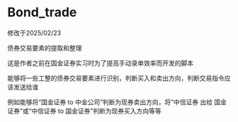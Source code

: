 # Bond_trade
修改于2025/02/23

债券交易要素的提取和整理

这是作者之前在国金证券实习时为了提高手动录单效率而开发的脚本

能够将一些工整的债券交易要素进行识别，判断买入和卖出方向，判断交易指令应该发送给谁

例如能够将“国金证券 to 中金公司”判断为现券卖出方向，将“中信证券 出给 国金证券”或“中信证券 to 国金证券”判断为现券买入方向等等
